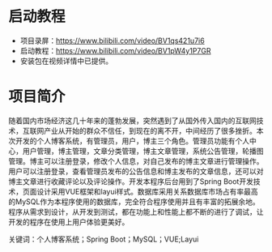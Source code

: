 # 启动教程

- 项目录屏：https://www.bilibili.com/video/BV1qs421u7i6
- 启动教程：https://www.bilibili.com/video/BV1pW4y1P7GR
- 安装包在视频详情中已提供。

# 项目简介
随着国内市场经济这几十年来的蓬勃发展，突然遇到了从国外传入国内的互联网技术，互联网产业从开始的群众不信任，到现在的离不开，中间经历了很多挫折。本次开发的个人博客系统，有管理员，用户，博主三个角色。管理员功能有个人中心，用户管理，博主管理，文章分类管理，博主文章管理，系统公告管理，轮播图管理。博主可以注册登录，修改个人信息，对自己发布的博主文章进行管理操作。用户可以注册登录，查看管理员发布的公告信息和博主发布的文章信息，还可以对博主文章进行收藏评论以及评论操作。开发本程序后台用到了Spring Boot开发技术，页面设计采用VUE框架和layui样式。数据库采用关系数据库市场占有率最高的MySQL作为本程序使用的数据库，完全符合程序使用并且有丰富的拓展余地。程序从需求到设计，从开发到测试，都在功能上和性能上都不断的进行了调试，让开发的程序在使用上用户体验更美好。

关键词：个人博客系统；Spring Boot；MySQL；VUE;Layui
